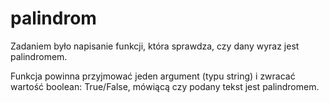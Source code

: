 # palindrom

Zadaniem było napisanie funkcji, która sprawdza, czy dany wyraz jest palindromem.

Funkcja powinna przyjmować jeden argument (typu string) i zwracać wartość boolean: True/False, mówiącą czy podany tekst jest palindromem.
